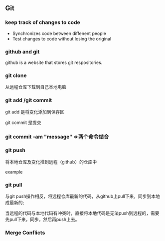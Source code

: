 ## Git

### keep track of changes to code

* Synchronizes code between diffenent people
* Test changes to code without losing the original


### github and git

github  is a website that stores git respositories.



### git clone

从远程仓库下载到自己本地电脑


### git add /git commit

git add 是将变化添加到保存区

git commit 是提交

###  git commit -am "message"   =>两个命令结合


### git push
将本地仓库及变化推到远程（github）的仓库中

example

### git pull

与git push操作相反，将远程仓库最新的代码，从github上pull下来，同步到本地成最新的;

当远程的代码与本地代码有冲突时，直接将本地代码是无法push到远程的，需要先pull下来，同步，然后再push上去。


### Merge Conflicts






